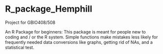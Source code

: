 # R_package_Hemphill
Project for GBIO408/508

An R Package for beginners: This package is meant for people new to coding and / or the R system. Simple functions make mistakes less likely for frequently needed data conversions like graphs, getting rid of NAs, and a statistical test. 
